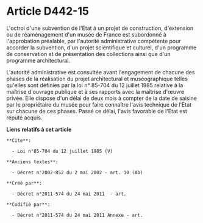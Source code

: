 # Article D442-15

L'octroi d'une subvention de l'Etat à un projet de construction, d'extension ou de réaménagement d'un musée de France est
subordonné à l'approbation préalable, par l'autorité administrative compétente pour accorder la subvention, d'un projet
scientifique et culturel, d'un programme de conservation et de présentation des collections ainsi que d'un programme
architectural.

L'autorité administrative est consultée avant l'engagement de chacune des phases de la réalisation du projet architectural et
muséographique telles qu'elles sont définies par la loi n° 85-704 du 12 juillet 1985 relative à la maîtrise d'ouvrage
publique et à ses rapports avec la maîtrise d'œuvre privée. Elle dispose d'un délai de deux mois à compter de la date de
saisine par le propriétaire du musée pour faire connaître l'avis technique de l'Etat sur chacune de ces phases. Passé ce
délai, l'avis favorable de l'Etat est réputé acquis.

**Liens relatifs à cet article**

	**Cite**:

	  - Loi n°85-704 du 12 juillet 1985 (V)

	**Anciens textes**:

	  - Décret n°2002-852 du 2 mai 2002 - art. 10 (Ab)

	**Créé par**:

	  - Décret n°2011-574 du 24 mai 2011  - art.

	**Codifié par**:

	  - Décret n°2011-574 du 24 mai 2011 Annexe - art.
